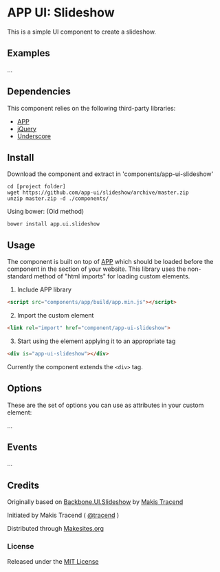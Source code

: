 # APP UI: Slideshow

This is a simple UI component to create a slideshow.

## Examples

...


## Dependencies

This component relies on the following third-party libraries:

* [APP](http://makesites.org/projects/app)
* [jQuery](http://jquery.com)
* [Underscore](http://underscorejs.org)


## Install

Download the component and extract in 'components/app-ui-slideshow'
```
cd [project folder]
wget https://github.com/app-ui/slideshow/archive/master.zip
unzip master.zip -d ./components/
```

Using bower: (Old method)
```
bower install app.ui.slideshow

```


## Usage

The component is built on top of [APP](http://makesites.org/projects/app) which should be loaded before the component in the <head> section of your website. This library uses the non-standard method of "html imports" for loading custom elements. 


1. Include APP library

```html
<script src="components/app/build/app.min.js"></script>
```

2. Import the custom element

```html
<link rel="import" href="component/app-ui-slideshow">
```

3. Start using the element applying it to an appropriate tag

```html
<div is="app-ui-slideshow"></div>
```
Currently the component extends the ```<div>``` tag.


## Options

These are the set of options you can use as attributes in your custom element:

...


## Events

...


## Credits

Originally based on [Backbone.UI.Slideshow](https://github.com/backbone-ui/slideshow) by [Makis Tracend](http://github.com/tracend)

Initiated by Makis Tracend ( [@tracend](http://github.com/tracend) )

Distributed through [Makesites.org](http://makesites.org)


### License

Released under the [MIT License](http://makesites.org/licenses/MIT)


